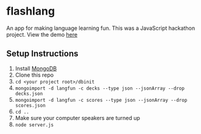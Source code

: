 flashlang
=========

An app for making language learning fun. 
This was a JavaScript hackathon project. View the demo [here](http://flashlang.herokuapp.com)


## Setup Instructions
1. Install [MongoDB](http://docs.mongodb.org/manual/installation/)
1. Clone this repo
1. ```cd <your project root>/dbinit```
1. ```mongoimport -d langfun -c decks --type json --jsonArray --drop decks.json```
1. ```mongoimport -d langfun -c scores --type json --jsonArray --drop scores.json```
2. ```cd ..```
3. Make sure your computer speakers are turned up
3. ```node server.js```

